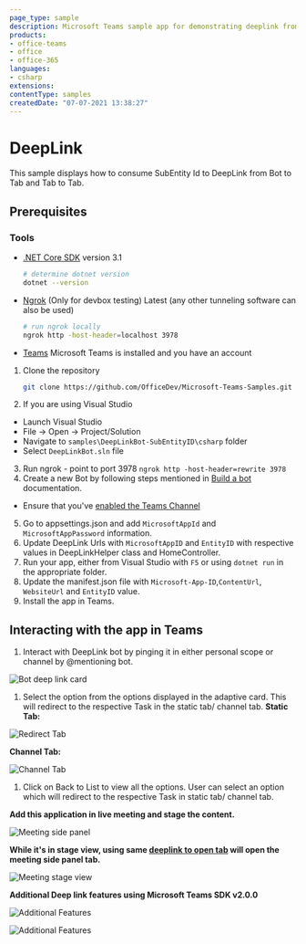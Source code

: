 ```yaml
---
page_type: sample
description: Microsoft Teams sample app for demonstrating deeplink from Bot chat to Tab consuming Subentity ID
products:
- office-teams
- office
- office-365
languages:
- csharp
extensions:
contentType: samples
createdDate: "07-07-2021 13:38:27"
---
```


# DeepLink

This sample displays how to consume SubEntity Id to DeepLink from Bot to Tab and Tab to Tab.

## Prerequisites

### Tools

- [.NET Core SDK](https://dotnet.microsoft.com/download) version 3.1
  ```bash
  # determine dotnet version
  dotnet --version
  ```
  
- [Ngrok](https://ngrok.com/download) (Only for devbox testing) Latest (any other tunneling software can also be used)
  ```bash
  # run ngrok locally
  ngrok http -host-header=localhost 3978
  ```
- [Teams](https://teams.microsoft.com) Microsoft Teams is installed and you have an account

1. Clone the repository
   ```bash
   git clone https://github.com/OfficeDev/Microsoft-Teams-Samples.git
   ```
2. If you are using Visual Studio
- Launch Visual Studio
- File -> Open -> Project/Solution
- Navigate to ```samples\DeepLinkBot-SubEntityID\csharp``` folder
- Select ```DeepLinkBot.sln``` file
3. Run ngrok - point to port 3978
   ```ngrok http -host-header=rewrite 3978```
4. Create a new Bot by following steps mentioned in [Build a bot](https://docs.microsoft.com/en-us/microsoftteams/platform/bots/what-are-bots?view=msteams-client-js-latest#build--a-bot-for-teams-with-the-microsoft-bot-framework) documentation.
- Ensure that you've [enabled the Teams Channel](https://docs.microsoft.com/en-us/azure/bot-service/channel-connect-teams?view=azure-bot-service-4.0)
5. Go to appsettings.json and add ```MicrosoftAppId``` and  ```MicrosoftAppPassword``` information.
6. Update DeepLink Urls with ```MicrosoftAppID``` and  ```EntityID``` with respective values in DeepLinkHelper class and HomeController.
7. Run your app, either from Visual Studio with ```F5``` or using ```dotnet run``` in the appropriate folder.
8. Update the manifest.json file with ```Microsoft-App-ID```,```ContentUrl```, ```WebsiteUrl``` and ```EntityID``` value.
9. Install the app in Teams.

## Interacting with the app in Teams
1. Interact with DeepLink bot by pinging it in either personal scope or channel by @mentioning bot. 

![Bot deep link card](DeepLinkBot/images/BotCard.png)

1. Select the option from the options displayed in the adaptive card. This will redirect to the respective Task in the static tab/ channel tab.
**Static Tab:**

![Redirect Tab](DeepLinkBot/images/RedirectTab.png)

**Channel Tab:**

![Channel Tab](DeepLinkBot/images/ChannelTab.png)

1. Click on Back to List to view all the options. User can select an option which will redirect to the respective Task in static tab/ channel tab.

**Add this application in live meeting and stage the content.**

![Meeting side panel](DeepLinkBot/images/SidePanelTab.png)

**While it's in stage view, using same [deeplink to open tab](https://docs.microsoft.com/en-us/microsoftteams/platform/concepts/build-and-test/deep-links?tabs=teamsjs-v2#generate-a-deep-link-to-your-tab) will open the meeting side panel tab.**

![Meeting stage view](DeepLinkBot/images/MeetingStageView.png)

**Additional Deep link features using Microsoft Teams SDK v2.0.0**

![Additional Features](DeepLinkBot/images/DeepLinkTab.png)

![Additional Features](DeepLinkBot/images/DeepLinkTab2.png)